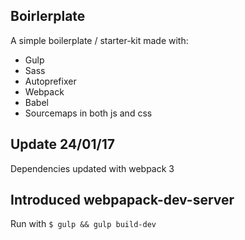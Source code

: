 ## Boirlerplate

A simple boilerplate / starter-kit made with:

* Gulp
* Sass
* Autoprefixer
* Webpack
* Babel
* Sourcemaps in both js and css

## Update 24/01/17

Dependencies updated with webpack 3

## Introduced webpapack-dev-server

Run with `$ gulp && gulp build-dev`
